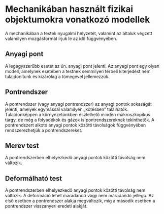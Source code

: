# Mechanikában használt fizikai objektumokra vonatkozó modellek

A mechanikában a testek nyugalmi helyzetét, valamint az általuk végzett valamilyen
mozgásformát írjuk le az idő függvényében.

## Anyagi pont

A legegyszerűbb esetet az ún. anyagi pont jelenti. Az anyagi pont egy olyan modell, amelynek esetében a testnek semmilyen térbeli kiterjedést nem tulajdonítunk és kizárólag a tömegével jellemezzük.

## Pontrendszer

A pontrendszer (vagy anyagi pontrendszer) az anyagi pontok sokaságát jelenti, amelyek
egymással valamilyen „kötésben” találhatók. Tulajdonképpen a környezetünkben észlelhető
minden makroszkopikus tárgy, de még a folyadékok és gázok is pontrendszereknek tekinthetők. A
pontrendszert alkotó anyagi pontok közötti távolságok függvényében rendszerezhetjük a
pontrendszereket.

## Merev test

A pontrendszerben elhelyezkedő anyagi pontok közötti távolság nem változik.

## Deformálható test

A pontrendszerben elhelyezkedő anyagi pontok közötti távolság nem változik. A deformáció lehet maradandó vagy nem maradandó jellegű. Az első esetben a pontrendszer alakja megváltozik, míg a második esetben a pontrendszer visszanyeri eredeti alakját.